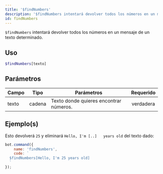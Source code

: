 ```yaml
---
title: '$findNumbers'
description: '$findNumbers intentará devolver todos los números en un mensaje de un texto determinado.'
id: findNumbers
---
```


`$findNumbers` intentará devolver todos los números en un mensaje de un texto determinado.

## Uso

```php
$findNumbers[texto]
```

## Parámetros

| Campo | Tipo   | Parámetros                             | Requerido |
| ----- | ------ | -------------------------------------- |:---------:|
| texto | cadena | Texto donde quieres encontrar números. | verdadera |

## Ejemplo(s)

Esto devolverá `25` y eliminará `Hello, I'm [..]   years old` del texto dado:

```javascript
bot.command({
    name: 'findNumbers',
    code: `
  $findNumbers[Hello, I'm 25 years old]
  `
});
```
